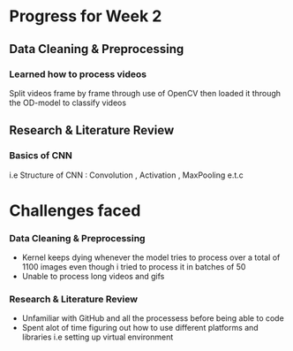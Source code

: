 # Progress for Week 2
## Data Cleaning & Preprocessing
### Learned how to process videos
Split videos frame by frame through use of OpenCV then loaded it through the OD-model to classify videos 
## Research & Literature Review
### Basics of CNN
i.e Structure of CNN : Convolution , Activation , MaxPooling e.t.c

# Challenges faced
### Data Cleaning & Preprocessing
- Kernel keeps dying whenever the model tries to process over a total of 1100 images 
  even though i tried to process it in batches of 50
- Unable to process long videos and gifs
### Research & Literature Review
- Unfamiliar with GitHub and all the processess before being able to code
- Spent alot of time figuring out how to use different platforms and libraries
  i.e setting up virtual environment  
